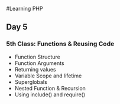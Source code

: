 #Learning PHP 
## Day 5
### 5th Class: Functions & Reusing Code
-	Function Structure
-	Function Arguments
-	Returning values
-	Variable Scope and lifetime
-	Superglobals 
-	Nested Function & Recursion
-	Using include() and require()
